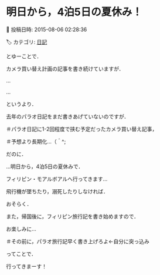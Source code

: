 # 明日から，4泊5日の夏休み！

📅 投稿日時: 2015-08-06 02:28:36

🏷️ カテゴリ: [日記](cc4b5682fb7b8b144980957a978653fb0.md)

とゆーことで．


カメラ買い替え計画の記事を書き続けていますが．


…


…


というより．


去年のパラオ日記をまだ書きあげていないのですが．


＃パラオ日記に1-2回程度で挟む予定だったカメラ買い替え記事，


＃予想より長期化…（＾^;





だのに．


…明日から，4泊5日の夏休みで．


フィリピン・モアルボアルへ行ってきます…





飛行機が墜ちたり，溺死したりしなければ．


おそらく．


また，帰国後に，フィリピン旅行記を書き始めますので．


お楽しみに…


＃その前に，パラオ旅行記早く書き上げろよ←自分に突っ込み





ってことで．


行ってきまーす！
